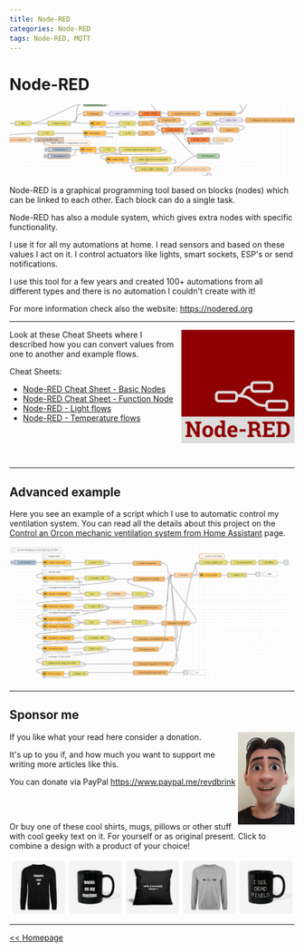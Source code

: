 ```yaml
---
title: Node-RED
categories: Node-RED
tags: Node-RED, MQTT
---
```

# Node-RED

![Banner](images/banner.png)

Node-RED is a graphical programming tool based on blocks (nodes) which can be linked to each other. Each block can do a single task.

Node-RED has also a module system, which gives extra nodes with specific functionality.

I use it for all my automations at home. I read sensors and based on these values I act on it.
I control actuators like lights, smart sockets, ESP's or send notifications.

I use this tool for a few years and created 100+ automations from all different types and there is no automation I couldn't create with it!

For more information check also the website: https://nodered.org

---

<img style="float: right;" src="images/node-red_logo.png" alt="Node-RED logo">

Look at these Cheat Sheets where I described how you can convert values from one to another and example flows.

Cheat Sheets:
* [Node-RED Cheat Sheet - Basic Nodes](node-red_cheatsheet-basic_nodes)
* [Node-RED Cheat Sheet - Function Node](node-red_cheatsheet-function_node)
* [Node-RED - Light flows](node-red_light_flows.md)
* [Node-RED - Temperature flows](node-red_temperature_flows.md)

<br/>
<br/>
<br/>

---

## Advanced example
Here you see an example of a script which I use to automatic control my ventilation system.
You can read all the details about this project on the [Control an Orcon mechanic ventilation system from Home Assistant](../esphome/orcon_mechanic_ventilation) page.

<a href="../esphome/orcon_images/script_node-red.png" target="_blank">
<img src="../esphome/orcon_images/script_node-red.png" alt="Example Node-RED" style="width:500px">
</a>

---
## Sponsor me

<img src="../images/avatar.jpg" alt="me" style="float: right" width="100px">

If you like what your read here consider a donation.

It's up to you if, and how much you want to support me writing more articles like this.

You can donate via PayPal
https://www.paypal.me/revdbrink

<br/>
<br/>

Or buy one of these cool shirts, mugs, pillows or other stuff with cool geeky text on it.
For yourself or as original present.
Click to combine a design with a product of your choice!

<a href="https://quote-shirt-shop.myspreadshop.net/" target="_blank"><img src="/shop/images/banner3.png" alt="funny geek design shirts and more"/></a>

---
[<< Homepage](../index)
